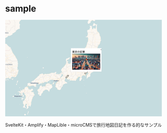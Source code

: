 # sample

![alt text](images/README_image.png)

SvelteKit・Amplify・MapLible・microCMSで旅行地図日記を作る的なサンプル

